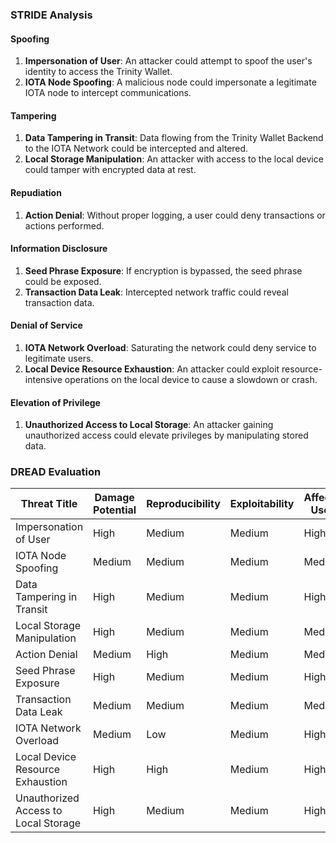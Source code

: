 ### STRIDE Analysis

#### Spoofing
1. **Impersonation of User**: An attacker could attempt to spoof the user's identity to access the Trinity Wallet.
2. **IOTA Node Spoofing**: A malicious node could impersonate a legitimate IOTA node to intercept communications.

#### Tampering
1. **Data Tampering in Transit**: Data flowing from the Trinity Wallet Backend to the IOTA Network could be intercepted and altered.
2. **Local Storage Manipulation**: An attacker with access to the local device could tamper with encrypted data at rest.

#### Repudiation
1. **Action Denial**: Without proper logging, a user could deny transactions or actions performed.

#### Information Disclosure
1. **Seed Phrase Exposure**: If encryption is bypassed, the seed phrase could be exposed.
2. **Transaction Data Leak**: Intercepted network traffic could reveal transaction data.

#### Denial of Service
1. **IOTA Network Overload**: Saturating the network could deny service to legitimate users.
2. **Local Device Resource Exhaustion**: An attacker could exploit resource-intensive operations on the local device to cause a slowdown or crash.

#### Elevation of Privilege
1. **Unauthorized Access to Local Storage**: An attacker gaining unauthorized access could elevate privileges by manipulating stored data.

### DREAD Evaluation

| Threat Title                         | Damage Potential | Reproducibility | Exploitability | Affected Users | Discoverability | DREAD Score |
|--------------------------------------|------------------|-----------------|----------------|----------------|-----------------|-------------|
| Impersonation of User                | High             | Medium          | Medium         | High           | High            | High        |
| IOTA Node Spoofing                   | Medium           | Medium          | Medium         | Medium         | High            | Medium      |
| Data Tampering in Transit            | High             | Medium          | Medium         | High           | Medium          | High        |
| Local Storage Manipulation           | High             | Medium          | Medium         | Medium         | Medium          | High        |
| Action Denial                        | Medium           | High            | Medium         | Medium         | Medium          | Medium      |
| Seed Phrase Exposure                 | High             | Medium          | Medium         | High           | High            | High        |
| Transaction Data Leak                | Medium           | Medium          | Medium         | Medium         | Medium          | Medium      |
| IOTA Network Overload                | Medium           | Low             | Medium         | High           | High            | Medium      |
| Local Device Resource Exhaustion     | High             | High            | Medium         | High           | Medium          | High        |
| Unauthorized Access to Local Storage | High             | Medium          | Medium         | High           | Medium          | High        |
